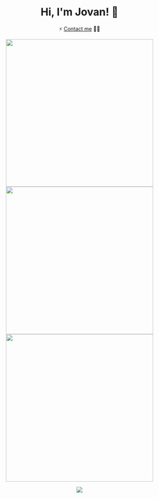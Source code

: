 
# <div align="center">Hi, I'm Jovan! 👋</div>
<p align="center">⚡ <a href="https://www.linkedin.com/in/miljkovicj/">Contact me</a> 👨‍💻</p>

<div align="center">
  <img width=400 src="https://github-readme-streak-stats.herokuapp.com/?user=miljkovicjovan&theme=prussian&hide_border=true" /><br/>
  <img width=400 src="https://github-readme-stats.vercel.app/api?username=miljkovicjovan&theme=prussian&show_icons=true&hide_border=true&count_private=true" /><br/>
  <img width=400 src="https://github-readme-stats.vercel.app/api/top-langs/?username=miljkovicjovan&theme=prussian&show_icons=true&hide_border=true&layout=compact" />
</div>

<p align="center">
<img src="https://komarev.com/ghpvc/?username=miljkovicjovan&&style=flat-square" align="center" />
</p>
